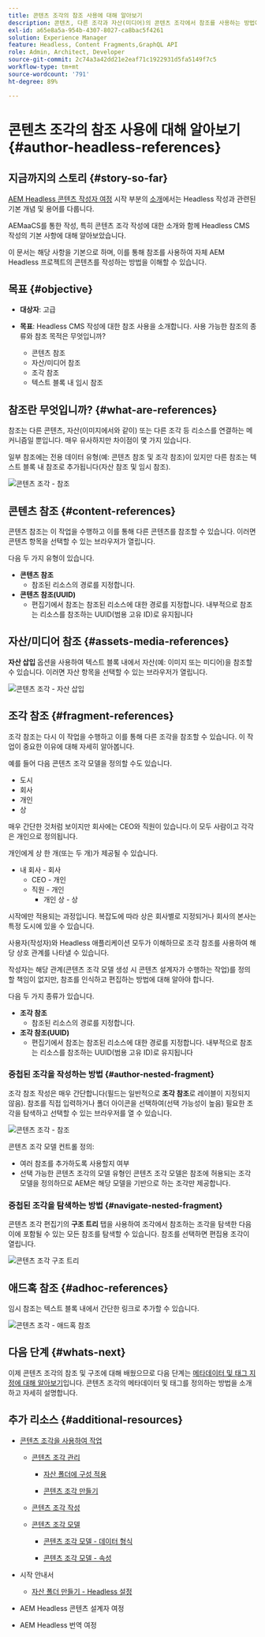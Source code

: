 ```yaml
---
title: 콘텐츠 조각의 참조 사용에 대해 알아보기
description: 콘텐츠, 다른 조각과 자산(미디어)의 콘텐츠 조각에서 참조를 사용하는 방법에 대해 알아봅니다. Headless CMS 작성에서 중첩된 조각의 필요성과 메커니즘을 소개합니다.
exl-id: a65e8a5a-954b-4307-8027-ca8bac5f4261
solution: Experience Manager
feature: Headless, Content Fragments,GraphQL API
role: Admin, Architect, Developer
source-git-commit: 2c74a3a42dd21e2eaf71c1922931d5fa5149f7c5
workflow-type: tm+mt
source-wordcount: '791'
ht-degree: 89%

---
```


# 콘텐츠 조각의 참조 사용에 대해 알아보기 {#author-headless-references}

## 지금까지의 스토리 {#story-so-far}

[AEM Headless 콘텐츠 작성자 여정](overview.md) 시작 부분의 [소개](introduction.md)에서는 Headless 작성과 관련된 기본 개념 및 용어를 다룹니다.

AEMaaCS를 통한 작성, 특히 콘텐츠 조각 작성에 대한 소개와 함께 Headless CMS 작성의 기본 사항에 대해 알아보았습니다.

이 문서는 해당 사항을 기본으로 하며, 이를 통해 참조를 사용하여 자체 AEM Headless 프로젝트의 콘텐츠를 작성하는 방법을 이해할 수 있습니다.

## 목표 {#objective}

* **대상자**: 고급
* **목표**: Headless CMS 작성에 대한 참조 사용을 소개합니다. 사용 가능한 참조의 종류와 참조 목적은 무엇입니까?

   * 콘텐츠 참조
   * 자산/미디어 참조
   * 조각 참조
   * 텍스트 블록 내 임시 참조

## 참조란 무엇입니까? {#what-are-references}

참조는 다른 콘텐츠, 자산(이미지에서와 같이) 또는 다른 조각 등 리소스를 연결하는 메커니즘일 뿐입니다. 매우 유사하지만 차이점이 몇 가지 있습니다.

일부 참조에는 전용 데이터 유형(예: 콘텐츠 참조 및 조각 참조)이 있지만 다른 참조는 텍스트 블록 내 참조로 추가됩니다(자산 참조 및 임시 참조).

![콘텐츠 조각 - 참조](/help/sites-cloud/administering/content-fragments/assets/cf-authoring-overview.png)

## 콘텐츠 참조 {#content-references}

콘텐츠 참조는 이 작업을 수행하고 이를 통해 다른 콘텐츠를 참조할 수 있습니다. 이러면 콘텐츠 항목을 선택할 수 있는 브라우저가 열립니다.

다음 두 가지 유형이 있습니다.

* **콘텐츠 참조**
   * 참조된 리소스의 경로를 지정합니다.
* **콘텐츠 참조(UUID)**
   * 편집기에서 참조는 참조된 리소스에 대한 경로를 지정합니다. 내부적으로 참조는 리소스를 참조하는 UUID(범용 고유 ID)로 유지됩니다

## 자산/미디어 참조 {#assets-media-references}

**자산 삽입** 옵션을 사용하여 텍스트 블록 내에서 자산(예: 이미지 또는 미디어)을 참조할 수 있습니다. 이러면 자산 항목을 선택할 수 있는 브라우저가 열립니다.

![콘텐츠 조각 - 자산 삽입](/help/journey-headless/author/assets/headless-journey-author-references-02.png)

## 조각 참조 {#fragment-references}

조각 참조는 다시 이 작업을 수행하고 이를 통해 다른 조각을 참조할 수 있습니다. 이 작업이 중요한 이유에 대해 자세히 알아봅니다.

예를 들어 다음 콘텐츠 조각 모델을 정의할 수도 있습니다.

* 도시
* 회사
* 개인
* 상

매우 간단한 것처럼 보이지만 회사에는 CEO와 직원이 있습니다.이 모두 사람이고 각각은 개인으로 정의됩니다.

개인에게 상 한 개(또는 두 개)가 제공될 수 있습니다.

* 내 회사 - 회사
   * CEO - 개인
   * 직원 - 개인
      * 개인 상 - 상

시작에만 적용되는 과정입니다. 복잡도에 따라 상은 회사별로 지정되거나 회사의 본사는 특정 도시에 있을 수 있습니다.

사용자(작성자)와 Headless 애플리케이션 모두가 이해하므로 조각 참조를 사용하여 해당 상호 관계를 나타낼 수 있습니다.

작성자는 해당 관계(콘텐츠 조각 모델 생성 시 콘텐츠 설계자가 수행하는 작업)를 정의할 책임이 없지만, 참조를 인식하고 편집하는 방법에 대해 알아야 합니다.

다음 두 가지 종류가 있습니다.

* **조각 참조**
   * 참조된 리소스의 경로를 지정합니다.
* **조각 참조(UUID)**
   * 편집기에서 참조는 참조된 리소스에 대한 경로를 지정합니다. 내부적으로 참조는 리소스를 참조하는 UUID(범용 고유 ID)로 유지됩니다

<!--
![Content Modeling with Content Fragments](/help/journey-headless/developer/assets/headless-modeling-01.png "Content Modeling with Content Fragments")
-->

### 중첩된 조각을 작성하는 방법 {#author-nested-fragment}

조각 참조 작성은 매우 간단합니다(필드는 일반적으로 **조각 참조**&#x200B;로 레이블이 지정되지 않음). 참조를 직접 입력하거나 폴더 아이콘을 선택하여(선택 가능성이 높음) 필요한 조각을 탐색하고 선택할 수 있는 브라우저를 열 수 있습니다.

![콘텐츠 조각 - 참조](/help/journey-headless/author/assets/headless-journey-author-references-03.png)

콘텐츠 조각 모델 컨트롤 정의:

* 여러 참조를 추가하도록 사용할지 여부
* 선택 가능한 콘텐츠 조각의 모델 유형인 콘텐츠 조각 모델은 참조에 허용되는 조각 모델을 정의하므로 AEM은 해당 모델을 기반으로 하는 조각만 제공합니다.

### 중첩된 조각을 탐색하는 방법 {#navigate-nested-fragment}

콘텐츠 조각 편집기의 **구조 트리** 탭을 사용하여 조각에서 참조하는 조각을 탐색한 다음 이에 포함될 수 있는 모든 참조를 탐색할 수 있습니다. 참조를 선택하면 편집용 조각이 열립니다.

![콘텐츠 조각 구조 트리](/help/sites-cloud/administering/content-fragments/assets/cf-authoring-structure-tree.png)

## 애드혹 참조 {#adhoc-references}

임시 참조는 텍스트 블록 내에서 간단한 링크로 추가할 수 있습니다.

![콘텐츠 조각 - 애드혹 참조](/help/journey-headless/author/assets/headless-journey-author-references-04.png)

## 다음 단계 {#whats-next}

이제 콘텐츠 조각의 참조 및 구조에 대해 배웠으므로 다음 단계는 [메타데이터 및 태그 지정에 대해 알아보기](metadata-tagging.md)입니다. 콘텐츠 조각의 메타데이터 및 태그를 정의하는 방법을 소개하고 자세히 설명합니다.

## 추가 리소스 {#additional-resources}

* [콘텐츠 조각을 사용하여 작업](/help/sites-cloud/administering/content-fragments/overview.md)

   * [콘텐츠 조각 관리](/help/sites-cloud/administering/content-fragments/managing.md)

      * [자산 폴더에 구성 적용](/help/sites-cloud/administering/content-fragments/setup.md#apply-the-configuration-to-your-folder)

      * [콘텐츠 조각 만들기](/help/sites-cloud/administering/content-fragments/managing.md#creating-a-content-fragment)

   * [콘텐츠 조각 작성](/help/sites-cloud/administering/content-fragments/authoring.md)

   * [콘텐츠 조각 모델](/help/sites-cloud/administering/content-fragments/managing-content-fragment-models.md)

      * [콘텐츠 조각 모델 - 데이터 형식](/help/sites-cloud/administering/content-fragments/content-fragment-models.md#data-types)

      * [콘텐츠 조각 모델 - 속성](/help/sites-cloud/administering/content-fragments/content-fragment-models.md#properties)

* 시작 안내서
   * [자산 폴더 만들기 - Headless 설정](/help/headless/setup/create-assets-folder.md)

* AEM Headless 콘텐츠 설계자 여정

* AEM Headless 번역 여정
